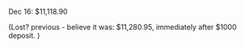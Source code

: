 Dec 16: $11,118.90

(Lost? previous - believe it was: $11,280.95, immediately after $1000 deposit. )